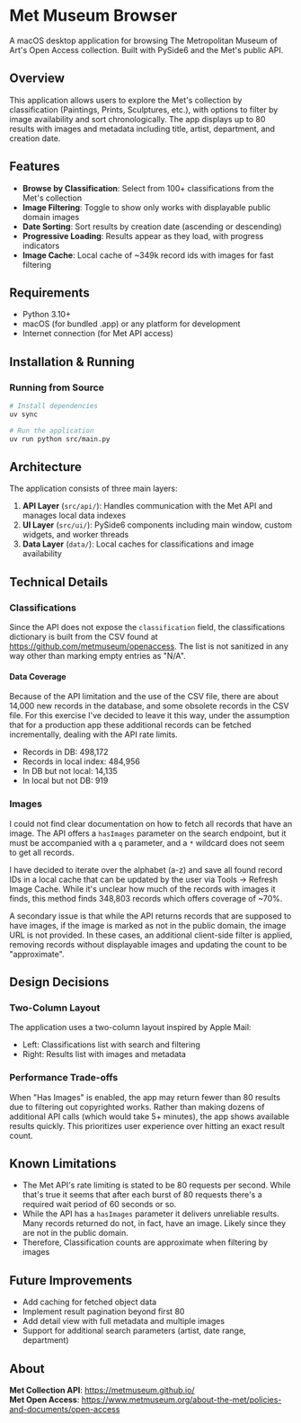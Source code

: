 # Met Museum Browser

A macOS desktop application for browsing The Metropolitan Museum of Art's Open Access collection. Built with PySide6 and the Met's public API.

## Overview

This application allows users to explore the Met's collection by classification (Paintings, Prints, Sculptures, etc.), with options to filter by image availability and sort chronologically. The app displays up to 80 results with images and metadata including title, artist, department, and creation date.

## Features

- **Browse by Classification**: Select from 100+ classifications from the Met's collection
- **Image Filtering**: Toggle to show only works with displayable public domain images
- **Date Sorting**: Sort results by creation date (ascending or descending)
- **Progressive Loading**: Results appear as they load, with progress indicators
- **Image Cache**: Local cache of ~349k record ids with images for fast filtering

## Requirements

- Python 3.10+
- macOS (for bundled .app) or any platform for development
- Internet connection (for Met API access)

## Installation & Running

### Running from Source

```bash
# Install dependencies
uv sync

# Run the application
uv run python src/main.py
```

## Architecture

The application consists of three main layers:

1. **API Layer** (`src/api/`): Handles communication with the Met API and manages local data indexes
2. **UI Layer** (`src/ui/`): PySide6 components including main window, custom widgets, and worker threads
3. **Data Layer** (`data/`): Local caches for classifications and image availability

## Technical Details

### Classifications

Since the API does not expose the `classification` field, the classifications dictionary is built from the CSV found at https://github.com/metmuseum/openaccess. The list is not sanitized in any way other than marking empty entries as "N/A".

#### Data Coverage

Because of the API limitation and the use of the CSV file, there are about 14,000 new records in the database, and some obsolete records in the CSV file. For this exercise I've decided to leave it this way, under the assumption that for a production app these additional records can be fetched incrementally, dealing with the API rate limits.

- Records in DB: 498,172
- Records in local index: 484,956
- In DB but not local: 14,135
- In local but not DB: 919

### Images

I could not find clear documentation on how to fetch all records that have an image. The API offers a `hasImages` parameter on the search endpoint, but it must be accompanied with a `q` parameter, and a `*` wildcard does not seem to get all records.

I have decided to iterate over the alphabet (a-z) and save all found record IDs in a local cache that can be updated by the user via Tools → Refresh Image Cache. While it's unclear how much of the records with images it finds, this method finds 348,803 records which offers coverage of ~70%.

A secondary issue is that while the API returns records that are supposed to have images, if the image is marked as not in the public domain, the image URL is not provided. In these cases, an additional client-side filter is applied, removing records without displayable images and updating the count to be "approximate".

## Design Decisions

### Two-Column Layout

The application uses a two-column layout inspired by Apple Mail:

- Left: Classifications list with search and filtering
- Right: Results list with images and metadata

### Performance Trade-offs

When "Has Images" is enabled, the app may return fewer than 80 results due to filtering out copyrighted works. Rather than making dozens of additional API calls (which would take 5+ minutes), the app shows available results quickly. This prioritizes user experience over hitting an exact result count.

## Known Limitations

- The Met API's rate limiting is stated to be 80 requests per second. While that's true it seems that after each burst of 80 requests there's a required wait period of 60 seconds or so.
- While the API has a `hasImages` parameter it delivers unreliable results. Many records returned do not, in fact, have an image. Likely since they are not in the public domain.
- Therefore, Classification counts are approximate when filtering by images

## Future Improvements

- Add caching for fetched object data
- Implement result pagination beyond first 80
- Add detail view with full metadata and multiple images
- Support for additional search parameters (artist, date range, department)

## About

**Met Collection API**: https://metmuseum.github.io/  
**Met Open Access**: https://www.metmuseum.org/about-the-met/policies-and-documents/open-access
